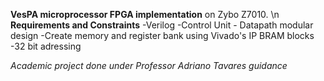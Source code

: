 **VesPA microprocessor FPGA implementation** on Zybo Z7010. \n
**Requirements and Constraints**
-Verilog
-Control Unit - Datapath modular design
-Create memory and register bank using Vivado's IP BRAM blocks
-32 bit adressing

_Academic project done under Professor Adriano Tavares guidance_
